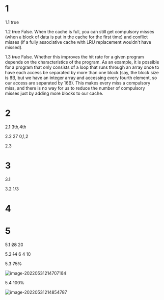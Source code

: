 # 1

1.1	true

1.2	~~true~~	False. When the cache is full, you can still get compulsory misses (when a block of data is put in the cache for the first time) and conflict misses (if a fully associative cache with LRU replacement wouldn't have missed).

1.3	~~true~~	False. Whether this improves the hit rate for a given program depends on the characteristics of the program. As an example, it is possible for a program that only consists of a loop that runs through an array once to have each access be separated by more than one block (say, the block size is 8B, but we have an integer array and accessing every fourth element, so our access are separated by 16B). This makes every miss a compulsory miss, and there is no way for us to reduce the number of compulsory misses just by adding more blocks to our cache.

# 2

2.1	3th,4th

2.2	27	0,1,2

2.3	

# 3

3.1

3.2	1/3

# 4



# 5

5.1	~~28~~	20

5.2	~~14~~	6	4	10

5.3	~~75%~~

![image-20220531214707164](C:\Users\Guosheng_W\AppData\Roaming\Typora\typora-user-images\image-20220531214707164.png)

5.4	~~100%~~

![image-20220531214854787](C:\Users\Guosheng_W\AppData\Roaming\Typora\typora-user-images\image-20220531214854787.png)